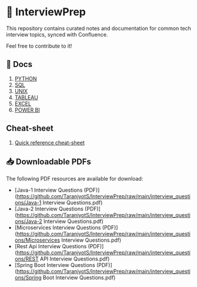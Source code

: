 # 📘 InterviewPrep

This repository contains curated notes and documentation for common tech interview topics, synced with Confluence.

Feel free to contribute to it!

## 📂 Docs

1. [PYTHON](docs/python.md)
2. [SQL](docs/sql.md)
3. [UNIX](docs/unix.md)
4. [TABLEAU](docs/tableau.md)
5. [EXCEL](docs/excel.md)
6. [POWER BI](docs/power_bi.md)

## Cheat-sheet
1. [Quick reference cheat-sheet](https://quickref.me/)

## 📥 Downloadable PDFs

The following PDF resources are available for download:

- [Java-1 Interview Questions (PDF)](https://github.com/TaranjyotS/InterviewPrep/raw/main/interview_questions/Java-1 Interview Questions.pdf)
- [Java-2 Interview Questions (PDF)](https://github.com/TaranjyotS/InterviewPrep/raw/main/interview_questions/Java-2 Interview Questions.pdf)
- [Microservices Interview Questions (PDF)](https://github.com/TaranjyotS/InterviewPrep/raw/main/interview_questions/Microservices Interview Questions.pdf)
- [Rest Api Interview Questions (PDF)](https://github.com/TaranjyotS/InterviewPrep/raw/main/interview_questions/REST API Interview Questions.pdf)
- [Spring Boot Interview Questions (PDF)](https://github.com/TaranjyotS/InterviewPrep/raw/main/interview_questions/Spring Boot Interview Questions.pdf)